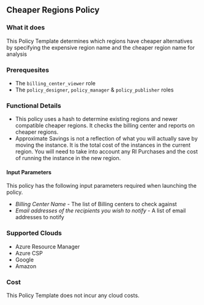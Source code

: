 ## Cheaper Regions Policy

### What it does

This Policy Template determines which regions have cheaper alternatives by specifying the expensive region name and the cheaper region name for analysis

### Prerequesites
- The `billing_center_viewer` role
- The `policy_designer`, `policy_manager` & `policy_publisher` roles

### Functional Details

- This policy uses a hash to determine existing regions and newer compatible cheaper regions. It checks the billing center and reports on cheaper regions.
- Approximate Savings is not a reflection of what you will actually save by moving the instance. It is the total cost of the instances in the current region. You will need to take into account any RI Purchases and the cost of running the instance in the new region. 

#### Input Parameters

This policy has the following input parameters required when launching the policy.

- *Billing Center Name* - The list of Billing centers to check against
- *Email addresses of the recipients you wish to notify* - A list of email addresses to notify

### Supported Clouds

- Azure Resource Manager
- Azure CSP
- Google
- Amazon

### Cost

This Policy Template does not incur any cloud costs.

